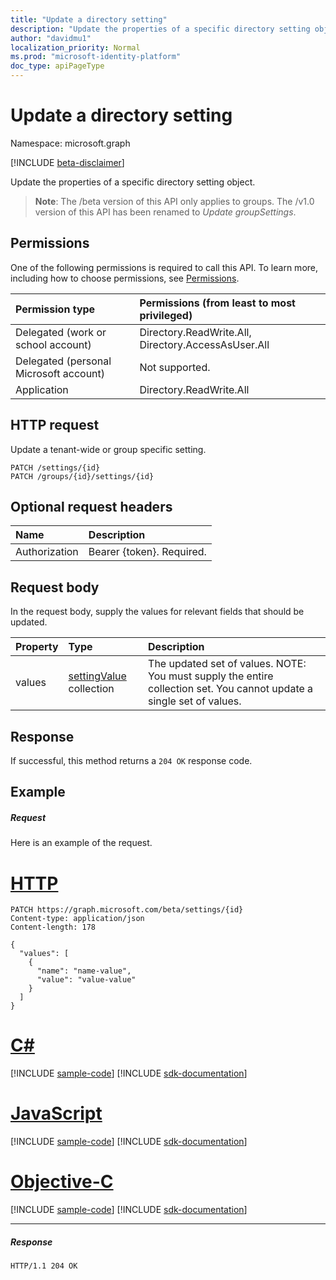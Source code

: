 ```yaml
---
title: "Update a directory setting"
description: "Update the properties of a specific directory setting object."
author: "davidmu1"
localization_priority: Normal
ms.prod: "microsoft-identity-platform"
doc_type: apiPageType
---
```


# Update a directory setting

Namespace: microsoft.graph

[!INCLUDE [beta-disclaimer](../../includes/beta-disclaimer.md)]

Update the properties of a specific directory setting object.

> **Note**: The /beta version of this API only applies to groups. The /v1.0 version of this API has been renamed to *Update groupSettings*.

## Permissions
One of the following permissions is required to call this API. To learn more, including how to choose permissions, see [Permissions](/graph/permissions-reference).

|Permission type      | Permissions (from least to most privileged)              |
|:--------------------|:---------------------------------------------------------|
|Delegated (work or school account) | Directory.ReadWrite.All, Directory.AccessAsUser.All    |
|Delegated (personal Microsoft account) | Not supported.    |
|Application | Directory.ReadWrite.All |

## HTTP request
<!-- { "blockType": "ignored" } -->
Update a tenant-wide or group specific setting.
```http
PATCH /settings/{id}
PATCH /groups/{id}/settings/{id}
```
## Optional request headers
| Name       | Description|
|:-----------|:-----------|
| Authorization  | Bearer {token}. Required.|

## Request body
In the request body, supply the values for relevant fields that should be updated. 

| Property	   | Type	|Description|
|:---------------|:--------|:----------|
| values | [settingValue](../resources/settingvalue.md) collection | The updated set of values.  NOTE: You must supply the entire collection set. You cannot update a single set of values. |

## Response

If successful, this method returns a `204 OK` response code.

## Example
##### Request
Here is an example of the request.

# [HTTP](#tab/http)
<!-- {
  "blockType": "request",
  "name": "update_directorysetting"
}-->
```http
PATCH https://graph.microsoft.com/beta/settings/{id}
Content-type: application/json
Content-length: 178

{
  "values": [
    {
      "name": "name-value",
      "value": "value-value"
    }
  ]
}
```
# [C#](#tab/csharp)
[!INCLUDE [sample-code](../includes/snippets/csharp/update-directorysetting-csharp-snippets.md)]
[!INCLUDE [sdk-documentation](../includes/snippets/snippets-sdk-documentation-link.md)]

# [JavaScript](#tab/javascript)
[!INCLUDE [sample-code](../includes/snippets/javascript/update-directorysetting-javascript-snippets.md)]
[!INCLUDE [sdk-documentation](../includes/snippets/snippets-sdk-documentation-link.md)]

# [Objective-C](#tab/objc)
[!INCLUDE [sample-code](../includes/snippets/objc/update-directorysetting-objc-snippets.md)]
[!INCLUDE [sdk-documentation](../includes/snippets/snippets-sdk-documentation-link.md)]

---

##### Response
<!-- {
  "blockType": "response",
  "truncated": true,
  "@odata.type": "microsoft.graph.directorysetting"
} -->
```http
HTTP/1.1 204 OK
```

<!-- uuid: 8fcb5dbc-d5aa-4681-8e31-b001d5168d79
2015-10-25 14:57:30 UTC -->
<!--
{
  "type": "#page.annotation",
  "description": "Update directorysetting",
  "keywords": "",
  "section": "documentation",
  "tocPath": "",
  "suppressions": [
  ]
}
-->
